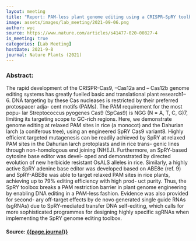 ```yaml
---
layout: meeting
title: "Report: PAM-less plant genome editing using a CRISPR–SpRY toolbox"
image: assets/images/lab_meeting/2021-09-06.png
author: wyc
source: https://www.nature.com/articles/s41477-020-00827-4
is_meeting: true
categories: [Lab Meeting]
hostDate: 2021-9-8
journal: Nature Plants (2021)
---
```

### Abstract:
The rapid development of the CRISPR–Cas9, –Cas12a and – Cas12b genome editing systems has greatly fuelled basic and translational plant research1–6. DNA targeting by these Cas nucleases is restricted by their preferred protospacer adja- cent motifs (PAMs). The PAM requirement for the most popu- lar Streptococcus pyogenes Cas9 (SpCas9) is NGG (N = A, T, C, G)7, limiting its targeting scope to GC-rich regions. Here, we demonstrate genome editing at relaxed PAM sites in rice (a monocot) and the Dahurian larch (a coniferous tree), using an engineered SpRY Cas9 variant8. Highly efficient targeted mutagenesis can be readily achieved by SpRY at relaxed PAM sites in the Dahurian larch protoplasts and in rice trans- genic lines through non-homologous end joining (NHEJ). Furthermore, an SpRY-based cytosine base editor was devel- oped and demonstrated by directed evolution of new herbicide resistant OsALS alleles in rice. Similarly, a highly active SpRY adenine base editor was developed based on ABE8e (ref. 9) and SpRY-ABE8e was able to target relaxed PAM sites in rice plants, achieving up to 79% editing efficiency with high prod- uct purity. Thus, the SpRY toolbox breaks a PAM restriction barrier in plant genome engineering by enabling DNA editing in a PAM-less fashion. Evidence was also provided for second- ary off-target effects by de novo generated single guide RNAs (sgRNAs) due to SpRY-mediated transfer DNA self-editing, which calls for more sophisticated programmes for designing highly specific sgRNAs when implementing the SpRY genome editing toolbox.

#### Source: [{{page.journal}}]({{page.source}})
 